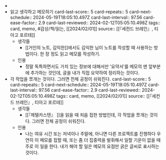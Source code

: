-
- 읽고 생각하고 메모하기
  card-last-score:: 5
  card-repeats:: 5
  card-next-schedule:: 2024-05-19T18:05:10.497Z
  card-last-interval:: 97.56
  card-ease-factor:: 2.9
  card-last-reviewed:: 2024-02-12T05:05:10.498Z
  tags:: card, memo, #감상/책/읽는, [[2024/02/01]] 
  source:: [[『세컨드 브레인』, 티아고 포르테]]
	- 생각들
		- [[거인의 노트, 김익한]]에서도 김익한 님이 노트를 작성할 때 사용하는 방법이다. 한 장 정도 읽고 메모를 작성하기.
	- 인용
		- 정말 독특하면서도 가치 있는 정보에 대해서만 ‘요약서’를 메모의 맨 앞부분에 추가하는 것인데, 글을 내가 직접 요약하여 정리하는 것이다.
- 각 작업을 쪼개는 것이다. 그러면 전체 공정이 쉬워진다.
  card-last-score:: 5
  card-repeats:: 5
  card-next-schedule:: 2024-05-19T18:05:10.497Z
  card-last-interval:: 97.56
  card-ease-factor:: 2.9
  card-last-reviewed:: 2024-02-12T05:05:10.498Z
  tags:: card, memo, [[2024/02/01]] 
  source:: [[『세컨드 브레인』, 티아고 포르테]]
	- 생각들
		- [[『제텔카스텐』 ]]을 읽을 때 처음 접한 방법인데, 각 작업을 쪼개는 것이다. 그러면 전체 공정이 쉬워진다.
	- 인용
		- 나는 여유 시간 또는 저녁이나 주말에, 아니면 다른 프로젝트를 진행하다 우연히 이 메모를 접할 때, 또는 좀 더 집중력을 발휘해서 일할 기운이 없을 때 주로 이 일을 한다. 내가 해야 할 일은 메모의 요점만 굵은 글씨로 표시하는 것이다.